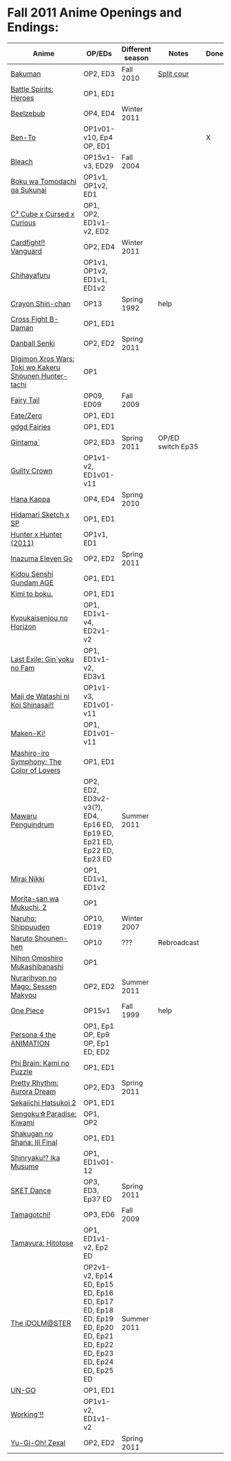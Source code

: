 # Fall 2011 Anime Openings and Endings:

| Anime                                                    | OP/EDs             | Different season  | Notes | Done  |
| -------------------------------------------------------- | ------------------ | ----------------- | ----- | ----  |
| [Bakuman][bakuman2_link]                                 | OP2, ED3           | Fall 2010         | [Split cour][bakuman_split] |  |
| [Battle Spirits: Heroes][heroes_link]                    | OP1, ED1           |                   |       |       |
| [Beelzebub][beelzebub_link]                              | OP4, ED4           | Winter 2011       |       |       |
| [Ben-To][bento_link]                                     | OP1v01-v10, Ep4 OP, ED1 |              |       | X     |
| [Bleach][bleach_link]                                    | OP15v1-v3, ED29    | Fall 2004         |       |       |
| [Boku wa Tomodachi ga Sukunai][haganai_link]             | OP1v1, OP1v2, ED1  |                   |       |       |
| [C³ Cube x Cursed x Curious][c3_link]                    | OP1, OP2, ED1v1-v2, ED2 |              |       |       |
| [Cardfight!! Vanguard][cfv_link]                         | OP2, ED4           | Winter 2011       |       |       |
| [Chihayafuru][chihayafuru_link]                          | OP1v1, OP1v2, ED1v1, ED1v2 |           |       |       |
| [Crayon Shin-chan][shinchan_link]                        | OP13               | Spring 1992       | help  |       |
| [Cross Fight B-Daman][cfbdaman_link]                     | OP1, ED1           |                   |       |       |
| [Danball Senki][danball_link]                            | OP2, ED2           | Spring 2011       |       |       |
| [Digimon Xros Wars: Toki wo Kakeru Shounen Hunter-tachi][xros3_link] | OP1    |                   |       |       |
| [Fairy Tail][ft_link]                                    | OP09, ED09         | Fall 2009         |       |       |
| [Fate/Zero][fz_link]                                     | OP1, ED1           |                   |       |       |
| [gdgd Fairies][gdgd_link]                                | OP1, ED1           |                   |       |       |
| [Gintama`][gintama2_link]                                | OP2, ED3           | Spring 2011       | OP/ED switch Ep35 | |
| [Guilty Crown][gc_link]                                  | OP1v1-v2, ED1v01-v11 |                 |       |       |
| [Hana Kappa][hanakappa_link]                             | OP4, ED4           | Spring 2010       |       |       |
| [Hidamari Sketch x SP][hidasketchsp_link]                | OP1, ED1           |                   |       |       |
| [Hunter x Hunter (2011)][hxh_link]                       | OP1v1, ED1         |                   |       |       |
| [Inazuma Eleven Go][inazumago_link]                      | OP2, ED2           | Spring 2011       |       |       |
| [Kidou Senshi Gundam AGE][gundamage_link]                | OP1, ED1           |                   |       |       |
| [Kimi to boku.][kimiboku_link]                           | OP1, ED1           |                   |       |       |
| [Kyoukaisenjou no Horizon][horizon_link]                 | OP1, ED1v1-v4, ED2v1-v2 |              |       |       |
| [Last Exile: Gin`yoku no Fam][lastexile2_link]           | OP1, ED1v1-v2, ED3v1 |                 |       |       |
| [Maji de Watashi ni Koi Shinasai!!][majikoi_link]        | OP1v1-v3, ED1v01-v11 |                 |       |       |
| [Maken-Ki!][makenki_link]                                | OP1, ED1v01-v11    |                   |       |       |
| [Mashiro-iro Symphony: The Color of Lovers][mashiro_link] | OP1, ED1          |                   |       |       |
| [Mawaru Penguindrum][penguindrum_link]                   | OP2, ED2, ED3v2-v3(?), ED4, Ep16 ED, Ep19 ED, Ep21 ED, Ep22 ED, Ep23 ED | Summer 2011 |        |       |
| [Mirai Nikki][mirainikki_link]                           | OP1, ED1v1, ED1v2  |                   |       |       |
| [Morita-san wa Mukuchi. 2][morita2_link]                 | OP1                |                   |       |       |
| [Naruho: Shippuuden][narutos_link]                       | OP10, ED19         | Winter 2007       |       |       |
| [Naruto Shounen-hen][shounenhen_link]                    | OP10               | ???               | Rebroadcast | |
| [Nihon Omoshiro Mukashibanashi][folklore_link]           | OP1                |                   |       |       |
| [Nurarihyon no Mago: Sessen Makyou][nurarihyon2_link]    | OP2, ED2           | Summer 2011       |       |       |
| [One Piece][onep_link]                                   | OP15v1             | Fall 1999         | help  |       |
| [Persona 4 the ANIMATION][p4_link]                       | OP1, Ep1 OP, Ep9 OP, Ep1 ED, ED2 |     |       |       |
| [Phi Brain: Kami no Puzzle][phibrain_link]               | OP1, ED1           |                   |       |       |
| [Pretty Rhythm: Aurora Dream][prerhymeaurora_link]       | OP2, ED3           | Spring 2011       |       |       |
| [Sekaiichi Hatsukoi 2][sekaiichi2_link]                  | OP1, ED1           |                   |       |       |
| [Sengoku☆Paradise: Kiwami][sengoku_link]                | OP1, OP2            |                   |       |       |
| [Shakugan no Shana: III Final][shana3_link]              | OP1, ED1           |                   |       |       |
| [Shinryaku!? Ika Musume][squid2_link]                    | OP1, ED1v01-12     |                   |       |       |
| [SKET Dance][sketdance_link]                             | OP3, ED3, Ep37 ED  | Spring 2011       |       |       |
| [Tamagotchi!][tama_link]                                 | OP3, ED6           | Fall 2009         |       |       |
| [Tamayura: Hitotose][tamayurahito_link]                  | OP1, ED1v1-v2, Ep2 ED |                |       |       |
| [The iDOLM@STER][iM@S_link]                              | OP2v1-v2, Ep14 ED, Ep15 ED, Ep16 ED, Ep17 ED, Ep18 ED, Ep19 ED, Ep20 ED, Ep21 ED, Ep22 ED, Ep23 ED, Ep24 ED, Ep25 ED | Summer 2011 |   |       |
| [UN-GO][ungo_link]                                       | OP1, ED1           |                   |       |       |
| [Working'!!][wagnaria2_link]                             | OP1v1-v2, ED1v1-v2 |                   |       |       |
| [Yu-Gi-Oh! Zexal][zexal_link]                            | OP2, ED2           | Spring 2011       |       |       |

[bakuman_split]: https://anidb.net/anime/7251
[bakuman2_link]: https://anidb.net/anime/8150
[beelzebub_link]: https://anidb.net/anime/7934
[bento_link]: https://anidb.net/anime/8292
[bleach_link]: https://anidb.net/anime/2369
[c3_link]: https://anidb.net/anime/8376
[cfbdaman_link]: https://anidb.net/anime/8555
[cfv_link]: https://anidb.net/anime/7989
[chihayafuru_link]: https://anidb.net/anime/8538
[danball_link]: https://anidb.net/anime/8226
[folklore_link]: #
[ft_link]: https://anidb.net/anime/6662
[fz_link]: https://anidb.net/anime/8160
[gc_link]: https://anidb.net/anime/8480
[gdgd_link]: https://anidb.net/anime/8661
[gintama2_link]: https://anidb.net/anime/8126
[gundamage_link]: https://anidb.net/anime/8494
[haganai_link]: https://anidb.net/anime/8419
[hanakappa_link]: https://anidb.net/anime/7415
[heroes_link]: https://anidb.net/anime/8629
[hidasketchsp_link]: https://anidb.net/anime/8577
[horizon_link]: https://anidb.net/anime/8323
[hxh_link]: https://anidb.net/anime/8550
[iM@S_link]: https://anidb.net/anime/8218
[inazumago_link]: https://anidb.net/anime/8381
[kimiboku_link]: https://anidb.net/anime/8367
[lastexile2_link]: https://anidb.net/anime/8260
[majikoi_link]: https://anidb.net/anime/8230
[makenki_link]: https://anidb.net/anime/8265
[mashiro_link]: https://anidb.net/anime/8319
[mirainikki_link]: https://anidb.net/anime/8395
[morita2_link]: https://anidb.net/anime/8700
[narutos_link]: https://anidb.net/anime/4880
[nurarihyon2_link]: https://anidb.net/anime/8177
[onep_link]: https://anidb.net/anime/69
[p4_link]: https://anidb.net/anime/8378
[penguindrum_link]: https://anidb.net/anime/8421
[phibrain_link]: https://anidb.net/anime/8131
[prerhymeaurora_link]: https://anidb.net/anime/8240
[sekaiichi2_link]: https://anidb.net/anime/8567
[sengoku_link]: https://anidb.net/anime/8652
[shana3_link]: https://anidb.net/anime/8483
[shinchan_link]: https://anidb.net/anime/708
[shounenhen_link]: https://anidb.net/anime/239
[sketdance_link]: https://anidb.net/anime/8039
[squid2_link]: https://anidb.net/anime/8294
[tama_link]: https://anidb.net/anime/7078
[tamayurahito_link]: https://anidb.net/anime/8234
[ungo_link]: https://anidb.net/anime/8485
[wagnaria2_link]: https://anidb.net/anime/8364
[xros3_link]: https://anidb.net/anime/8616
[zexal_link]: https://anidb.net/anime/8140
